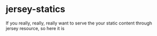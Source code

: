 # jersey-statics
If you really, really, really want to serve the your static content through jersey resource, so here it is
